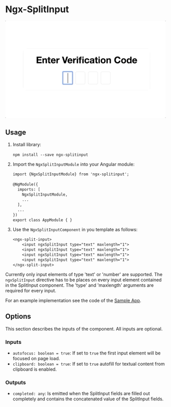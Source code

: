 # Ngx-SplitInput
![](readme/splitInputDemo.gif)

## Usage
1) Install library:

    `npm install --save ngx-splitinput`

2) Import the `NgxSplitInputModule` into your Angular module:

    ```
    import {NgxSplitInputModule} from 'ngx-splitinput';
    
    @NgModule({
      imports: [
        NgxSplitInputModule,
        ...
      ],
      ...
    })
    export class AppModule { }
    ```

3) Use the `NgxSplitInputComponent` in you template as follows:

    ```
    <ngx-split-input>
        <input ngxSplitInput type="text" maxlength="1">
        <input ngxSplitInput type="text" maxlength="1">
        <input ngxSplitInput type="text" maxlength="1">
        <input ngxSplitInput type="text" maxlength="1">
    </ngx-split-input>
    ```

Currently only input elements of type 'text' or 'number' are supported. The `ngxSplitInput` directive has to be places on every input element contained in the SplitInput component. The 'type' and 'maxlength' arguments are required for every input.

For an example implementation see the code of the [Sample App](https://github.com/maxkolb/ngx-splitinput/tree/master/apps/split-input-sample).

## Options
This section describes the inputs of the component. All inputs are optional.

### Inputs
* `autofocus: boolean = true`: If set to `true` the first input element will be focused on page load.
* `clipboard: boolean = true`: If set to `true` autofill for textual content from clipboard is enabled.

### Outputs
* `completed: any`: Is emitted when the SplitInput fields are filled out completely and contains the concatenated value of the SplitInput fields.
